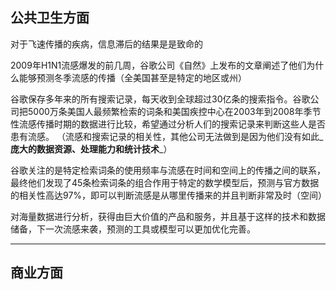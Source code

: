 ## 公共卫生方面

对于飞速传播的疾病，信息滞后的结果是是致命的

2009年H1N1流感爆发的前几周，谷歌公司《自然》上发布的文章阐述了他们为什么能够预测冬季流感的传播（全美国甚至是特定的地区或州）

谷歌保存多年来的所有搜索记录，每天收到全球超过30亿条的搜索指令。谷歌公司把5000万条美国人最频繁检索的词条和美国疾控中心在2003年到2008年季节性流感传播时期的数据进行比较，希望通过分析人们的搜索记录来判断这些人是否患有流感。 （流感和搜索记录的相关性，其他公司无法做到是因为他们没有如此_**庞大的数据资源、处理能力和统计技术**_）

谷歌关注的是特定检索词条的使用频率与流感在时间和空间上的传播之间的联系，最终他们发现了45条检索词条的组合作用于特定的数学模型后，预测与官方数据的相关性高达97%，即可以判断流感是从哪里传播来的并且判断非常及时（空间）

对海量数据进行分析，获得由巨大价值的产品和服务，并且基于这样的技术和数据储备，下一次流感来袭，预测的工具或模型可以更加优化完善。

---

## 商业方面




